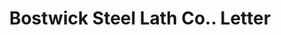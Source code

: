 ---
doi: 10.7916/D82C094Z
date_other: '1913'
date_other_textual: '1913'
form: correspondence
genre:
- Letters (correspondence)
name:
- Bostwick Steel Lath Co.
object_in_context_url: https://biggert.cul.columbia.edu/items/view/ave_biggert_01317
subject_hierarchical_geographic:
- Niles, Ohio, United States
subject_name:
- Bostwick Steel Lath Co.
title: Bostwick Steel Lath Co.. Letter
sort_title: Bostwick Steel Lath Co.. Letter
call_number: ave_biggert_01317
coordinates:
- 41.18527777777778,-80.75722222222223
pid: ave_biggert_01317
identifiers: ave_biggert_01317
permalink: /biggert/ave_biggert_01317/
layout: iiif-image-page
---